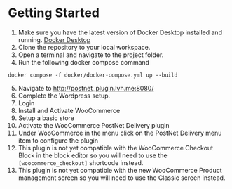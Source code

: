 # Getting Started

1. Make sure you have the latest version of Docker Desktop installed and running. [Docker Desktop](https://www.docker.com/products/docker-desktop/)
2. Clone the repository to your local workspace.
3. Open a terminal and navigate to the project folder.
4. Run the following docker compose command
  ```
  docker compose -f docker/docker-compose.yml up --build
  ```
5. Navigate to http://postnet_plugin.lvh.me:8080/
6. Complete the Wordpress setup.
7. Login
8. Install and Activate WooCommerce
9. Setup a basic store
10. Activate the WooCommerce PostNet Delivery plugin
11. Under WooCommerce in the menu click on the PostNet Delivery menu item to configure the plugin
12. This plugin is not yet compatible with the WooCommerce Checkout Block in the block editor so you will need to use the `[woocommerce_checkout]` shortcode instead.
13. This plugin is not yet compatible with the new WooCommerce Product management screen so you will need to use the Classic screen instead.